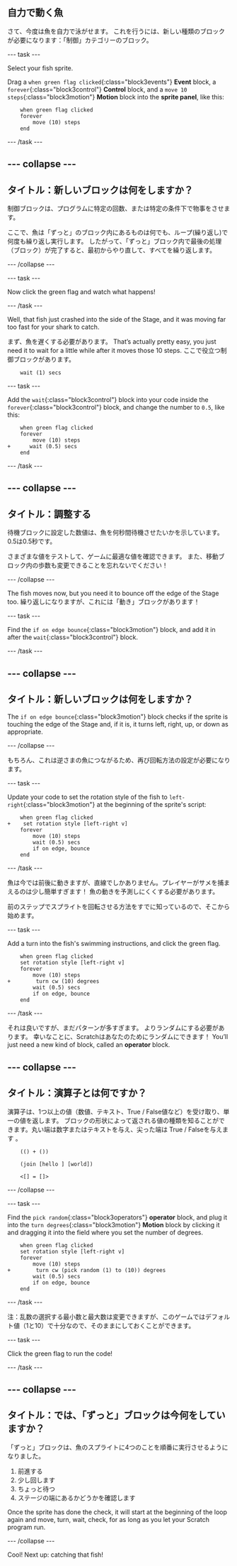 ## 自力で動く魚

さて、今度は魚を自力で泳がせます。 これを行うには、新しい種類のブロックが必要になります：「制御」カテゴリーのブロック。

\--- task \---

Select your fish sprite.

Drag a `when green flag clicked`{:class="block3events"} **Event** block, a `forever`{:class="block3control"} **Control** block, and a `move 10 steps`{:class="block3motion"} **Motion** block into the **sprite panel**, like this:

```blocks3
    when green flag clicked
    forever
        move (10) steps
    end
```

\--- /task \---

## \--- collapse \---

## タイトル：新しいブロックは何をしますか？

制御ブロックは、プログラムに特定の回数、または特定の条件下で物事をさせます。

ここで、魚は「ずっと」のブロック内にあるものは何でも、ループ(繰り返し)で何度も繰り返し実行します。 したがって、「ずっと」ブロック内で最後の処理（ブロック）が完了すると、最初からやり直して、すべてを繰り返します。

\--- /collapse \---

\--- task \---

Now click the green flag and watch what happens!

\--- /task \---

Well, that fish just crashed into the side of the Stage, and it was moving far too fast for your shark to catch.

まず、魚を遅くする必要があります。 That’s actually pretty easy, you just need it to wait for a little while after it moves those 10 steps. ここで役立つ制御ブロックがあります。

```blocks3
    wait (1) secs
```

\--- task \---

Add the `wait`{:class="block3control"} block into your code inside the `forever`{:class="block3control"} block, and change the number to `0.5`, like this:

```blocks3
    when green flag clicked
    forever
        move (10) steps
+      wait (0.5) secs
    end
```

\--- /task \---

## \--- collapse \---

## タイトル：調整する

待機ブロックに設定した数値は、魚を何秒間待機させたいかを示しています。 0.5は0.5秒です。

さまざまな値をテストして、ゲームに最適な値を確認できます。 また、移動ブロック内の歩数も変更できることを忘れないでください！

\--- /collapse \---

The fish moves now, but you need it to bounce off the edge of the Stage too. 繰り返しになりますが、これには「動き」ブロックがあります！

\--- task \---

Find the `if on edge bounce`{:class="block3motion"} block, and add it in after the `wait`{:class="block3control"} block.

\--- /task \---

## \--- collapse \---

## タイトル：新しいブロックは何をしますか？

The `if on edge bounce`{:class="block3motion"} block checks if the sprite is touching the edge of the Stage and, if it is, it turns left, right, up, or down as appropriate.

\--- /collapse \---

もちろん、これは逆さまの魚につながるため、再び回転方法の設定が必要になります。

\--- task \---

Update your code to set the rotation style of the fish to `left-right`{:class="block3motion"} at the beginning of the sprite's script:

```blocks3
    when green flag clicked
+    set rotation style [left-right v]
    forever
        move (10) steps
        wait (0.5) secs
        if on edge, bounce
    end
```

\--- /task \---

魚は今では前後に動きますが、直線でしかありません。プレイヤーがサメを捕まえるのは少し簡単すぎます！ 魚の動きを予測しにくくする必要があります。

前のステップでスプライトを回転させる方法をすでに知っているので、そこから始めます。

\--- task \---

Add a turn into the fish's swimming instructions, and click the green flag.

```blocks3
    when green flag clicked
    set rotation style [left-right v]
    forever
        move (10) steps
+        turn cw (10) degrees
        wait (0.5) secs
        if on edge, bounce
    end
```

\--- /task \---

それは良いですが、まだパターンが多すぎます。 よりランダムにする必要があります。 幸いなことに、Scratchはあなたのためにランダムにできます！ You’ll just need a new kind of block, called an **operator** block.

## \--- collapse \---

## タイトル：演算子とは何ですか？

演算子は、1つ以上の値（数値、テキスト、True / False値など）を受け取り、単一の値を返します。 ブロックの形状によって返される値の種類を知ることができます。丸い端は数字またはテキストを与え、尖った端は True / Falseを与えます 。

```blocks3
    (() + ())

    (join [hello ] [world])

    <[] = []>
```

\--- /collapse \---

\--- task \---

Find the `pick random`{:class="block3operators"} **operator** block, and plug it into the `turn degrees`{:class="block3motion"} **Motion** block by clicking it and dragging it into the field where you set the number of degrees.

```blocks3
    when green flag clicked
    set rotation style [left-right v]
    forever 
        move (10) steps
+        turn cw (pick random (1) to (10)) degrees
        wait (0.5) secs
        if on edge, bounce
    end
```

\--- /task \---

注：乱数の選択する最小数と最大数は変更できますが、このゲームではデフォルト値（1と10）で十分なので、そのままにしておくことができます。

\--- task \---

Click the green flag to run the code!

\--- /task \---

## \--- collapse \---

## タイトル：では、「ずっと」ブロックは今何をしていますか？

「ずっと」ブロックは、魚のスプライトに4つのことを順番に実行させるようになりました。

1. 前進する
2. 少し回します
3. ちょっと待つ
4. ステージの端にあるかどうかを確認します

Once the sprite has done the check, it will start at the beginning of the loop again and move, turn, wait, check, for as long as you let your Scratch program run.

\--- /collapse \---

Cool! Next up: catching that fish!